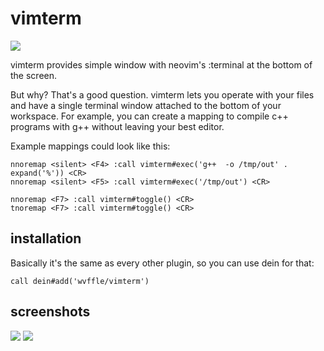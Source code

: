 # vimterm

![](https://cdn.rawgit.com/wvffle/vimterm/screenshots/waff%40nyarch.png)

vimterm provides simple window with neovim's :terminal at the bottom of the screen.

But why? That's a good question. vimterm lets you operate with your files and have a single terminal window attached to the bottom of your workspace.
For example, you can create a mapping to compile c++ programs with g++ without leaving your best editor.

Example mappings could look like this:
```viml
nnoremap <silent> <F4> :call vimterm#exec('g++  -o /tmp/out' . expand('%')) <CR>
nnoremap <silent> <F5> :call vimterm#exec('/tmp/out') <CR>

nnoremap <F7> :call vimterm#toggle() <CR>
tnoremap <F7> :call vimterm#toggle() <CR>
```

## installation
Basically it's the same as every other plugin, so you can use dein for that:
```viml
call dein#add('wvffle/vimterm')
```

## screenshots
![](https://cdn.rawgit.com/wvffle/vimterm/screenshots/waff%40nyarch.png)
![](https://cdn.rawgit.com/wvffle/vimterm/screenshots/git.png)
